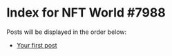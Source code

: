 # Index for NFT World #7988
Posts will be displayed in the order below:

- [Your first post](./001-first.md)

